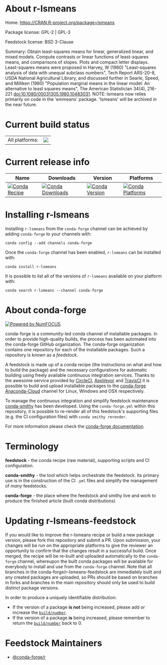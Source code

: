 About r-lsmeans
===============

Home: https://CRAN.R-project.org/package=lsmeans

Package license: GPL-2 | GPL-3

Feedstock license: BSD 3-Clause

Summary: Obtain least-squares means for linear, generalized linear,  and mixed models. Compute contrasts or linear functions of  least-squares means, and comparisons of slopes.  Plots and compact letter displays. Least-squares means were proposed in Harvey, W (1960) "Least-squares analysis of data with unequal subclass numbers", Tech Report ARS-20-8, USDA National Agricultural Library, and discussed further in Searle, Speed, and Milliken (1980) "Population marginal means  in the linear model: An alternative to least squares means",  The American Statistician 34(4), 216-221 <doi:10.1080/00031305.1980.10483031>. NOTE: lsmeans now relies primarily on code in the 'emmeans' package. 'lsmeans' will be archived in the near future.



Current build status
====================


<table><tr><td>All platforms:</td>
    <td>
      <a href="https://dev.azure.com/conda-forge/feedstock-builds/_build/latest?definitionId=1323&branchName=master">
        <img src="https://dev.azure.com/conda-forge/feedstock-builds/_apis/build/status/r-lsmeans-feedstock?branchName=master">
      </a>
    </td>
  </tr>
</table>

Current release info
====================

| Name | Downloads | Version | Platforms |
| --- | --- | --- | --- |
| [![Conda Recipe](https://img.shields.io/badge/recipe-r--lsmeans-green.svg)](https://anaconda.org/conda-forge/r-lsmeans) | [![Conda Downloads](https://img.shields.io/conda/dn/conda-forge/r-lsmeans.svg)](https://anaconda.org/conda-forge/r-lsmeans) | [![Conda Version](https://img.shields.io/conda/vn/conda-forge/r-lsmeans.svg)](https://anaconda.org/conda-forge/r-lsmeans) | [![Conda Platforms](https://img.shields.io/conda/pn/conda-forge/r-lsmeans.svg)](https://anaconda.org/conda-forge/r-lsmeans) |

Installing r-lsmeans
====================

Installing `r-lsmeans` from the `conda-forge` channel can be achieved by adding `conda-forge` to your channels with:

```
conda config --add channels conda-forge
```

Once the `conda-forge` channel has been enabled, `r-lsmeans` can be installed with:

```
conda install r-lsmeans
```

It is possible to list all of the versions of `r-lsmeans` available on your platform with:

```
conda search r-lsmeans --channel conda-forge
```


About conda-forge
=================

[![Powered by NumFOCUS](https://img.shields.io/badge/powered%20by-NumFOCUS-orange.svg?style=flat&colorA=E1523D&colorB=007D8A)](http://numfocus.org)

conda-forge is a community-led conda channel of installable packages.
In order to provide high-quality builds, the process has been automated into the
conda-forge GitHub organization. The conda-forge organization contains one repository
for each of the installable packages. Such a repository is known as a *feedstock*.

A feedstock is made up of a conda recipe (the instructions on what and how to build
the package) and the necessary configurations for automatic building using freely
available continuous integration services. Thanks to the awesome service provided by
[CircleCI](https://circleci.com/), [AppVeyor](https://www.appveyor.com/)
and [TravisCI](https://travis-ci.org/) it is possible to build and upload installable
packages to the [conda-forge](https://anaconda.org/conda-forge)
[Anaconda-Cloud](https://anaconda.org/) channel for Linux, Windows and OSX respectively.

To manage the continuous integration and simplify feedstock maintenance
[conda-smithy](https://github.com/conda-forge/conda-smithy) has been developed.
Using the ``conda-forge.yml`` within this repository, it is possible to re-render all of
this feedstock's supporting files (e.g. the CI configuration files) with ``conda smithy rerender``.

For more information please check the [conda-forge documentation](https://conda-forge.org/docs/).

Terminology
===========

**feedstock** - the conda recipe (raw material), supporting scripts and CI configuration.

**conda-smithy** - the tool which helps orchestrate the feedstock.
                   Its primary use is in the construction of the CI ``.yml`` files
                   and simplify the management of *many* feedstocks.

**conda-forge** - the place where the feedstock and smithy live and work to
                  produce the finished article (built conda distributions)


Updating r-lsmeans-feedstock
============================

If you would like to improve the r-lsmeans recipe or build a new
package version, please fork this repository and submit a PR. Upon submission,
your changes will be run on the appropriate platforms to give the reviewer an
opportunity to confirm that the changes result in a successful build. Once
merged, the recipe will be re-built and uploaded automatically to the
`conda-forge` channel, whereupon the built conda packages will be available for
everybody to install and use from the `conda-forge` channel.
Note that all branches in the conda-forge/r-lsmeans-feedstock are
immediately built and any created packages are uploaded, so PRs should be based
on branches in forks and branches in the main repository should only be used to
build distinct package versions.

In order to produce a uniquely identifiable distribution:
 * If the version of a package **is not** being increased, please add or increase
   the [``build/number``](https://conda.io/docs/user-guide/tasks/build-packages/define-metadata.html#build-number-and-string).
 * If the version of a package **is** being increased, please remember to return
   the [``build/number``](https://conda.io/docs/user-guide/tasks/build-packages/define-metadata.html#build-number-and-string)
   back to 0.

Feedstock Maintainers
=====================

* [@conda-forge/r](https://github.com/conda-forge/r/)

